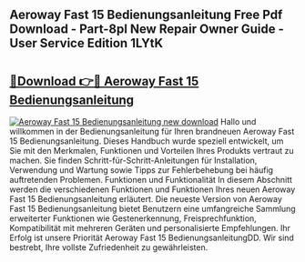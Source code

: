 ## Aeroway Fast 15 Bedienungsanleitung Free Pdf Download - Part-8pl New Repair Owner Guide - User Service Edition 1LYtK

# <h2><a href="http://df2i8u.blite.top/?on=Aeroway+Fast+15+Bedienungsanleitung">🔗Download 👉🔴 Aeroway Fast 15 Bedienungsanleitung</a></h2>

[![Aeroway Fast 15 Bedienungsanleitung new download](https://i.imgur.com/lujVjoI.png)](http://df2i8u.blite.top/?on=Aeroway+Fast+15+Bedienungsanleitung)
Hallo und willkommen in der Bedienungsanleitung für Ihren brandneuen Aeroway Fast 15 Bedienungsanleitung. Dieses Handbuch wurde speziell entwickelt, um Sie mit den Merkmalen, Funktionen und Vorteilen Ihres Produkts vertraut zu machen. Sie finden Schritt-für-Schritt-Anleitungen für Installation, Verwendung und Wartung sowie Tipps zur Fehlerbehebung bei häufig auftretenden Problemen. Funktionen und Funktionalität In diesem Abschnitt werden die verschiedenen Funktionen und Funktionen Ihres neuen Aeroway Fast 15 Bedienungsanleitung erläutert. Die neueste Version von Aeroway Fast 15 Bedienungsanleitung bietet Benutzern eine umfangreiche Sammlung erweiterter Funktionen wie Gestenerkennung, Freisprechfunktion, Kompatibilität mit mehreren Geräten und personalisierte Empfehlungen. Ihr Erfolg ist unsere Priorität Aeroway Fast 15 BedienungsanleitungDD. Wir sind bestrebt, Ihre vollste Zufriedenheit zu gewährleisten.
